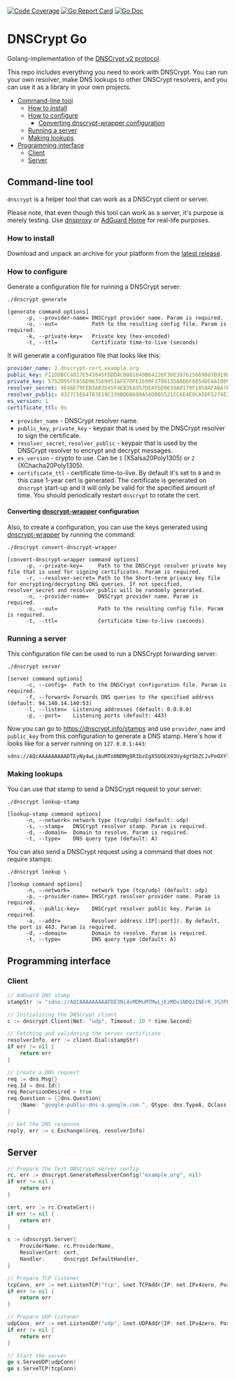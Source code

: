 [![Code Coverage](https://img.shields.io/codecov/c/github/ameshkov/dnscrypt/master.svg)](https://codecov.io/github/ameshkov/dnscrypt?branch=master)
[![Go Report Card](https://goreportcard.com/badge/github.com/ameshkov/dnscrypt)](https://goreportcard.com/report/ameshkov/dnscrypt)
[![Go Doc](https://godoc.org/github.com/ameshkov/dnscrypt?status.svg)](https://godoc.org/github.com/ameshkov/dnscrypt)

# DNSCrypt Go

Golang-implementation of the [DNSCrypt v2 protocol](https://dnscrypt.info/protocol).

This repo includes everything you need to work with DNSCrypt. You can run your own resolver, make DNS lookups to other DNSCrypt resolvers, and you can use it as a library in your own projects.

* [Command-line tool](#commandline)
    * [How to install](#install)
    * [How to configure](#configure)
      * [Converting dnscrypt-wrapper configuration](#convertfromwrapper)
    * [Running a server](#runningserver)
    * [Making lookups](#lookup)
* [Programming interface](#api)
    * [Client](#client)
    * [Server](#server)

## <a id="commandline"></a> Command-line tool

`dnscrypt` is a helper tool that can work as a DNSCrypt client or server.

Please note, that even though this tool can work as a server, it's purpose is merely testing. Use [dnsproxy](https://github.com/AdguardTeam/dnsproxy) or [AdGuard Home](https://github.com/AdguardTeam/AdGuardHome) for real-life purposes.


### <a id="install"></a> How to install

Download and unpack an archive for your platform from the [latest release](https://github.com/ameshkov/dnscrypt/releases).


### <a id="configure"></a> How to configure

Generate a configuration file for running a DNSCrypt server:

```
./dnscrypt generate

[generate command options]
      -p, --provider-name= DNSCrypt provider name. Param is required.
      -o, --out=           Path to the resulting config file. Param is required.
      -k, --private-key=   Private key (hex-encoded)
      -t, --ttl=           Certificate time-to-live (seconds)
```

It will generate a configuration file that looks like this:

```yaml
provider_name: 2.dnscrypt-cert.example.org
public_key: F11DDBCC4817E543845FDDD4CB881849B64226F3DE397625669D87B919BC4FB0
private_key: 5752095FFA56D963569951AFE70FE1690F378D13D8AD6F8054DFAA100907F8B6F11DDBCC4817E543845FDDD4CB881849B64226F3DE397625669D87B919BC4FB0
resolver_secret: 9E46E79FEB3AB3D45F4EB3EA957DEAF5D9639A0179F1850AFABA7E58F87C74C4
resolver_public: 9327C5E64783E19C339BD6B680A56DB85521CC6E4E0CA5DF5274E2D3CE026C6B
es_version: 1
certificate_ttl: 0s
```

* `provider_name` - DNSCrypt resolver name.
* `public_key`, `private_key` - keypair that is used by the DNSCrypt resolver to sign the certificate.
* `resolver_secret`, `resolver_public` - keypair that is used by the DNSCrypt resolver to encrypt and decrypt messages.
* `es_version` - crypto to use. Can be `1` (XSalsa20Poly1305) or `2` (XChacha20Poly1305).
* `certificate_ttl` - certificate time-to-live. By default it's set to `0` and in this case 1-year cert is generated. The certificate is generated on `dnscrypt` start-up and it will only be valid for the specified amount of time. You should periodically restart `dnscrypt` to rotate the cert. 

#### <a id="convertfromwrapper"></a> Converting [dnscrypt-wrapper](https://github.com/cofyc/dnscrypt-wrapper) configuration

Also, to create a configuration, you can use the keys generated using [dnscrypt-wrapper](https://github.com/cofyc/dnscrypt-wrapper) by running the command:

```
./dnscrypt convert-dnscrypt-wrapper

[convert-dnscrypt-wrapper command options]
      -p, --private-key=     Path to the DNSCrypt resolver private key file that is used for signing certificates. Param is required.
      -r, --resolver-secret= Path to the Short-term privacy key file for encrypting/decrypting DNS queries. If not specified, resolver_secret and resolver_public will be randomly generated.
      -n, --provider-name=   DNSCrypt provider name. Param is required.
      -o, --out=             Path to the resulting config file. Param is required.
      -t, --ttl=             Certificate time-to-live (seconds)
```


### <a id="runningserver"></a> Running a server

This configuration file can be used to run a DNSCrypt forwarding server:

```
./dnscrypt server 

[server command options]
      -c, --config=  Path to the DNSCrypt configuration file. Param is required.
      -f, --forward= Forwards DNS queries to the specified address (default: 94.140.14.140:53)
      -l, --listen=  Listening addresses (default: 0.0.0.0)
      -p, --port=    Listening ports (default: 443)
```

Now you can go to https://dnscrypt.info/stamps and use `provider_name` and `public_key` from this configuration to generate a DNS stamp. Here's how it looks like for a server running on `127.0.0.1:443`:

```
sdns://AQcAAAAAAAAADTEyNy4wLjAuMTo0NDMg8R3bzEgX5UOEX93Uy4gYSbZCJvPeOXYlZp2HuRm8T7AbMi5kbnNjcnlwdC1jZXJ0LmV4YW1wbGUub3Jn
```

### <a id="lookup"></a> Making lookups

You can use that stamp to send a DNSCrypt request to your server:

```
./dnscrypt lookup-stamp

[lookup-stamp command options]
      -n, --network= network type (tcp/udp) (default: udp)
      -s, --stamp=   DNSCrypt resolver stamp. Param is required.
      -d, --domain=  Domain to resolve. Param is required.
      -t, --type=    DNS query type (default: A)
```

You can also send a DNSCrypt request using a command that does not require stamps:

```
./dnscrypt lookup \

[lookup command options]
      -n, --network=       network type (tcp/udp) (default: udp)
      -p, --provider-name= DNSCrypt resolver provider name. Param is required.
      -k, --public-key=    DNSCrypt resolver public key. Param is required.
      -a, --addr=          Resolver address (IP[:port]). By default, the port is 443. Param is required.
      -d, --domain=        Domain to resolve. Param is required.
      -t, --type=          DNS query type (default: A)
```

## <a id="api"></a> Programming interface

### <a id="client"></a> Client

```go
// AdGuard DNS stamp
stampStr := "sdns://AQIAAAAAAAAAFDE3Ni4xMDMuMTMwLjEzMDo1NDQzINErR_JS3PLCu_iZEIbq95zkSV2LFsigxDIuUso_OQhzIjIuZG5zY3J5cHQuZGVmYXVsdC5uczEuYWRndWFyZC5jb20"

// Initializing the DNSCrypt client
c := dnscrypt.Client{Net: "udp", Timeout: 10 * time.Second}

// Fetching and validating the server certificate
resolverInfo, err := client.Dial(stampStr)
if err != nil {
    return err
}

// Create a DNS request
req := dns.Msg{}
req.Id = dns.Id()
req.RecursionDesired = true
req.Question = []dns.Question{
    {Name: "google-public-dns-a.google.com.", Qtype: dns.TypeA, Qclass: dns.ClassINET},
}

// Get the DNS response
reply, err := c.Exchange(&req, resolverInfo)
```

## <a id="server"></a> Server

```go
// Prepare the test DNSCrypt server config
rc, err := dnscrypt.GenerateResolverConfig("example.org", nil)
if err != nil {
    return err
}

cert, err := rc.CreateCert()
if err != nil {
    return err
}

s := &dnscrypt.Server{
    ProviderName: rc.ProviderName,
    ResolverCert: cert,
    Handler:      dnscrypt.DefaultHandler,
}

// Prepare TCP listener
tcpConn, err := net.ListenTCP("tcp", &net.TCPAddr{IP: net.IPv4zero, Port: 443})
if err != nil {
    return err
}

// Prepare UDP listener
udpConn, err := net.ListenUDP("udp", &net.UDPAddr{IP: net.IPv4zero, Port: 443})
if err != nil {
    return err
}

// Start the server
go s.ServeUDP(udpConn)
go s.ServeTCP(tcpConn)
```
